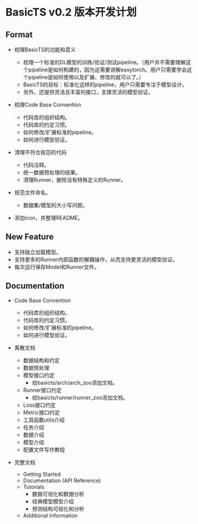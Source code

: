 # BasicTS v0.2 版本开发计划

## Format

- 梳理BasicTS的功能和意义
    - 梳理一个标准的DL模型的训练/验证/测试pipeline。（用户并不需要理解这个pipeline是如何构建的，因为这需要讲解easytorch。用户只需要学会这个pipeline是如何使用以及扩展、修改的就可以了。）
    - BasicTS的目标：标准化这样的pipeline，用户只需要专注于模型设计。
    - 另外，还提供灵活且丰富的接口，支撑灵活的模型验证。
 
- 梳理Code Base Convention
    - 代码库的组织结构。
    - 代码库的约定习惯。
    - 如何修改/扩展标准的pipeline。
    - 如何进行模型验证。

- 清理不符合规范的代码
    - 代码注释。
    - 统一数据预处理的结果。
    - 清理Runner，删除没有特殊定义的Runner。

- 规范文件命名。
    - 数据集/模型的大小写问题。

- 添加icon，并整理README。

## New Feature

- 支持独立加载模型。
- 支持更多的Runner内部函数的解耦操作，从而支持更灵活的模型验证。
- 每次运行保存Model和Runner文件。

## Documentation

- Code Base Convention
    - 代码库的组织结构。
    - 代码库的约定习惯。
    - 如何修改/扩展标准的pipeline。
    - 如何进行模型验证。

- 离散文档
    - 数据结构和约定
    - 数据预处理
    - 模型接口约定
        - 给basicts/arch/arch_zoo添加文档。
    - Runner接口约定
        - 给basicts/runner/runner_zoo添加文档。
    - Loss接口约定
    - Metric接口约定
    - 工具函数utils介绍
    - 任务介绍
    - 数据介绍
    - 模型介绍
    - 配置文件写作教程

- 完整文档
    - Getting Started
    - Documentation (API Reference)
    - Tutorials
        - 数据可视化和数据分析
        - 经典模型模型介绍
        - 预测结构可视化和分析
    - Additional Information
